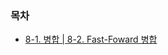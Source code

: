 ### 목차
- [8-1. 병합  | 8-2. Fast-Foward 병합](https://github.com/MSYJ1234/Team_Project/blob/main/Branch6/1%2C2.md)  
